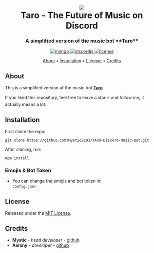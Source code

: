 <h1 align="center">
 <br>
  <a href="https://github.com/Mystic2103"><img src="https://cdn.discordapp.com/attachments/790834216769683486/849287489847296010/readmeeeee28qp-t500x500.png"></a>
  <br>
  Taro - The Future of Music on Discord
  <br>
</h1>

<h3 align=center>A simplified version of the music bot **Taro**</h3>


<div align=center>

 <a href="https://github.com/mongodb/mongo">
    <img src="https://img.shields.io/badge/MongoDB-%234ea94b.svg?&style=for-the-badge&logo=mongodb&logoColor=white" alt="mongo">
  </a>
  
  <a href="https://github.com/discordjs">
    <img src="https://img.shields.io/badge/discord.js-v12.5.3-blue.svg?logo=npm" alt="discordjs">
  </a>

  <a href="https://github.com/Mystic2103/TARO-Discord-Music-Bot/blob/main/LICENSE">
    <img src="https://img.shields.io/badge/license-MIT-blue" alt="license">
  </a>

</div>

<p align="center">
  <a href="#about">About</a>
  •
  <a href="#installation">Installation</a>
  •
  <a href="#license">License</a>
  •
  <a href="#credits">Credits</a>
</p>

## About

This is a simplified version of the music bot **[Taro](https://movemain2021.wixsite.com/move/taro "Taro")**

If you liked this repository, feel free to leave a star ⭐ and follow me, it actually means a lot.

## Installation

First clone the repo:
```
git clone https://github.com/Mystic2103/TARO-Discord-Music-Bot.git
```
After cloning, run:
```
npm install
```

### Emojis & Bot Token
- You can change the emojis and bot token in: <br>
`config.json` <br>

## License

Released under the [MIT License](https://github.com/Mystic2103/TARO-Discord-Music-Bot/blob/main/LICENSE).

## Credits

* **Mystic** - *head developer* - [github](https://github.com/Mystic2103)
* **Aarony** - *developer*  - [github](https://github.com/Adriichu)
